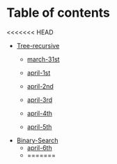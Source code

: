 # Table of contents

<<<<<<< HEAD
* [Tree-recursive](Tree-recursive/README.md)
  * [march-31st](tree-recursive/march-31st.md)
  
  * [april-1st](tree-recursive/april-1st.md)
  
  * [april-2nd](tree-recursive/april-2nd.md)
  
  * [april-3rd](tree-recursive/april-3rd.md)
  
  * [april-4th](tree-recursive/april-4th.md)
  
  * [april-5th](tree-recursive/april-5th.md)
* [Binary-Search](binary-search/README.md)
  * [april-6th](binary-search/april-6th.md)
  * =======

